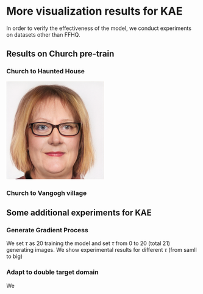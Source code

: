 # More visualization results for KAE
In order to verify the effectiveness of the model, we conduct experiments on datasets other than FFHQ.
## Results on Church pre-train
### Church to Haunted House
![test](./0003.png "ceshi")
### Church to Vangogh village

## Some additional experiments for KAE
### Generate Gradient Process
We set $\tau$ as 20 training the model and set $\tau$ from 0 to 20 \(total 21\) generating images. We show experimental results for different $\tau$ \(from samll to big\)
### Adapt to double target domain
We 
